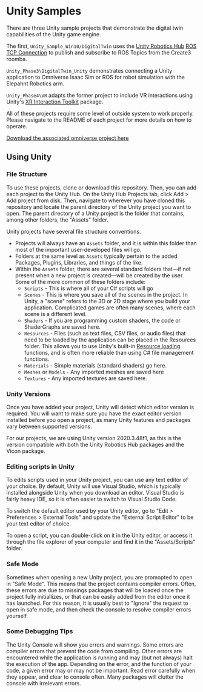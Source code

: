 # Unity Samples

There are three Unity sample projects that demonstrate the digital twin capabilities of the Unity game engine. 

The first, `Unity_Sample_Win10/DigitalTwin` uses the [Unity Robotics Hub](https://github.com/Unity-Technologies/Unity-Robotics-Hub) [ROS TCP Connection](https://github.com/Unity-Technologies/Unity-Robotics-Hub/blob/main/tutorials/ros_unity_integration/README.md) to publish and subscribe to ROS Topics from the Create3 roomba. 

`Unity_Phase3\DigitalTwin_Unity` demonstrates connecting a Unity application to Omniverse Isaac Sim or ROS for robot simulation with the Elepahnt Robotics arm. 

`Unity_Phase4\VR` adapts the former project to include VR interactions using Unity's [XR Interaction Toolkit](https://github.com/Unity-Technologies/XR-Interaction-Toolkit-Examples/tree/classic/2.2) package. 

All of these projects require some level of outside system to work properly. Please navigate to the README of each project for more details on how to operate. 

[Download the associated omniverse project here](https://uofi.box.com/s/y0d0gqselzydx7ygsdwfjmjodhmi3zou)

## Using Unity

### File Structure
To use these projects, clone or download this repository. Then, you can add each project to the Unity Hub. On the Unity Hub Projects tab,  click Add > Add project from disk. Then, navigate to wherever you have cloned this repository and locate the parent directory of the Unity project you want to open. The parent directory of a Unity project is the folder that contains, among other folders, the "Assets" folder. 

Unity projects have several file structure conventions. 
* Projects will always have an `Assets` folder, and it is within this folder than most of the important user-developed files will go. 
* Folders at the same level as `Assets` typically pertain to the added Packages, Plugins, Libraries, and things of the like. 
* Within the `Assets` folder, there are several standard folders that—if not present when a new project is created—will be created by the user. Some of the more common of these folders include:
  * `Scripts` - This is where all of your C# scripts will go
  * `Scenes` - This is where you save all of the scenes in the project. In Unity, a "scene" refers to the 3D or 2D stage where you build your application. Complicated games are often many scenes, where each scene is a different level. 
  * `Shaders` - If you are programming custom shaders, the code or ShaderGraphs are saved here. 
  * `Resources` - Files (such as text files, CSV files, or audio files) that need to be loaded by the application can be placed in the Resources folder. This allows you to use Unity's built-in [Resource loading](https://docs.unity3d.com/ScriptReference/Resources.Load.html) functions, and is often more reliable than using C# file management functions. 
  * `Materials` - Simple materials (standard shaders) go here. 
  * `Meshes` or `Models` - Any imported meshes are saved here
  * `Textures` - Any imported textures are saved here. 

### Unity Versions

Once you have added your project, Unity will detect which editor version is required. You will want to make sure you have the exact editor version installed before you open a project, as many Unity features and packages vary between supported versions. 

For our projects, we are using Unity version 2020.3.48f1, as this is the version compatible with both the Unity Robotics Hub packages and the Vicon package. 

### Editing scripts in Unity 

To edits scripts used in your Unity project, you can use any text editor of your choice. By default, Unity will use Visual Studio, which is typically installed alongside Unity when you download an editor. Visual Studio is fairly heavy IDE, so it is often easier to switch to Visual Studio Code. 

To switch the default editor used by your Unity editor, go to "Edit > Preferences > External Tools" and update the "External Script Editor" to be your text editor of choice. 

To open a script, you can double-click on it in the Unity editor, or access it through the file explorer of your computer and find it in the "Assets/Scripts" folder. 

### Safe Mode

Sometimes when opening a new Unity project, you are promopted to open in "Safe Mode". This means that the project contains compiler errors. Often, these errors are due to missings packages that will be loaded once the project fully initiallizes, or that can be easily added from the editor once it has launched. For this reason, it is usually best to "Ignore" the request to open in safe mode, and then check the console to resolve compiler errors yourself. 

### Some Debugging Tips

The Unity Console will show you errors and warnings. Some errors are compiler errors that prevent the code from compiling. Other errors are encountered while the application is running and may (but not always) halt the execution of the app. Depending on the error, and the function of your code, a given error may or may not be important. Read error carefully when they appear, and clear to console often. Many packages will clutter the console with irrelevant errors. 


